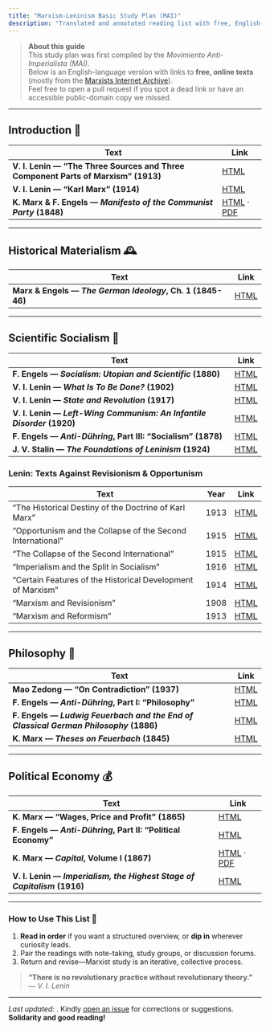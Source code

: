 ```yaml
---
title: "Marxism-Leninism Basic Study Plan (MAI)"
description: "Translated and annotated reading list with free, English-language links."
---
```


> **About this guide**  
> This study plan was first compiled by the *Movimiento Anti-Imperialista (MAI)*.  
> Below is an English-language version with links to **free, online texts** (mostly from the [Marxists Internet Archive](https://www.marxists.org)).  
> Feel free to open a pull request if you spot a dead link or have an accessible public-domain copy we missed.

---

## Introduction 📖
| Text | Link |
|------|------|
| **V. I. Lenin — “The Three Sources and Three Component Parts of Marxism” (1913)** | [HTML](https://www.marxists.org/archive/lenin/works/1913/mar/12.htm) |
| **V. I. Lenin — “Karl Marx” (1914)** | [HTML](https://www.marxists.org/archive/lenin/works/1914/gran/12.htm) |
| **K. Marx & F. Engels — *Manifesto of the Communist Party* (1848)** | [HTML](https://www.marxists.org/archive/marx/works/1848/communist-manifesto/) · [PDF](https://www.marxists.org/archive/marx/works/download/pdf/Manifesto.pdf) |

---

## Historical Materialism 🕰️
| Text | Link |
|------|------|
| **Marx & Engels — *The German Ideology*, Ch. 1 (1845-46)** | [HTML](https://www.marxists.org/archive/marx/works/1845/german-ideology/ch01.htm) |

---

## Scientific Socialism 🔬
| Text | Link |
|------|------|
| **F. Engels — *Socialism: Utopian and Scientific* (1880)** | [HTML](https://www.marxists.org/archive/marx/works/1880/soc-utop/) |
| **V. I. Lenin — *What Is To Be Done?* (1902)** | [HTML](https://www.marxists.org/archive/lenin/works/1901/witbd/) |
| **V. I. Lenin — *State and Revolution* (1917)** | [HTML](https://www.marxists.org/archive/lenin/works/1917/staterev/) |
| **V. I. Lenin — *Left-Wing Communism: An Infantile Disorder* (1920)** | [HTML](https://www.marxists.org/archive/lenin/works/1920/lwc/) |
| **F. Engels — *Anti-Dühring*, Part III: “Socialism” (1878)** | [HTML](https://www.marxists.org/archive/marx/works/1877/anti-duhring/ch24.htm) |
| **J. V. Stalin — *The Foundations of Leninism* (1924)** | [HTML](https://www.marxists.org/reference/archive/stalin/works/1924/foundations-leninism/) |

### Lenin: Texts Against Revisionism & Opportunism

| Text | Year | Link |
|------|------|------|
| “The Historical Destiny of the Doctrine of Karl Marx” | 1913 | [HTML](https://www.marxists.org/archive/lenin/works/1913/dec/06.htm) |
| “Opportunism and the Collapse of the Second International” | 1915 | [HTML](https://www.marxists.org/archive/lenin/works/1915/oppor/) |
| “The Collapse of the Second International” | 1915 | [HTML](https://www.marxists.org/archive/lenin/works/1915/csi/) |
| “Imperialism and the Split in Socialism” | 1916 | [HTML](https://www.marxists.org/archive/lenin/works/1916/oct/x01.htm) |
| “Certain Features of the Historical Development of Marxism” | 1914 | [HTML](https://www.marxists.org/archive/lenin/works/1914/gran/ch02.htm) |
| “Marxism and Revisionism” | 1908 | [HTML](https://www.marxists.org/archive/lenin/works/1908/oct/x01.htm) |
| “Marxism and Reformism” | 1913 | [HTML](https://www.marxists.org/archive/lenin/works/1913/aug/12.htm) |


---

## Philosophy 🧠
| Text | Link |
|------|------|
| **Mao Zedong — “On Contradiction” (1937)** | [HTML](https://www.marxists.org/reference/archive/mao/selected-works/volume-1/mswv1_17.htm) |
| **F. Engels — *Anti-Dühring*, Part I: “Philosophy”** | [HTML](https://www.marxists.org/archive/marx/works/1877/anti-duhring/) |
| **F. Engels — *Ludwig Feuerbach and the End of Classical German Philosophy* (1886)** | [HTML](https://www.marxists.org/archive/marx/works/1886/ludwig-feuerbach/) |
| **K. Marx — *Theses on Feuerbach* (1845)** | [HTML](https://www.marxists.org/archive/marx/works/1845/theses/theses.htm) |

---

## Political Economy 💰
| Text | Link |
|------|------|
| **K. Marx — “Wages, Price and Profit” (1865)** | [HTML](https://www.marxists.org/archive/marx/works/1865/value-price-profit/) |
| **F. Engels — *Anti-Dühring*, Part II: “Political Economy”** | [HTML](https://www.marxists.org/archive/marx/works/1877/anti-duhring/) |
| **K. Marx — *Capital*, Volume I (1867)** | [HTML](https://www.marxists.org/archive/marx/works/1867-c1/) · [PDF](https://www.marxists.org/archive/marx/works/download/pdf/Capital-Volume-I.pdf) |
| **V. I. Lenin — *Imperialism, the Highest Stage of Capitalism* (1916)** | [HTML](https://www.marxists.org/archive/lenin/works/1916/imp-hsc/) |

---

### How to Use This List 🧭
1. **Read in order** if you want a structured overview, or **dip in** wherever curiosity leads.  
2. Pair the readings with note-taking, study groups, or discussion forums.  
3. Return and revise—Marxist study is an iterative, collective process.

> **“There is no revolutionary practice without revolutionary theory.”**  
> — *V. I. Lenin*

---

*Last updated: <!-- YYYY-MM-DD -->*.  Kindly [open an issue](../../issues) for corrections or suggestions. **Solidarity and good reading!**
